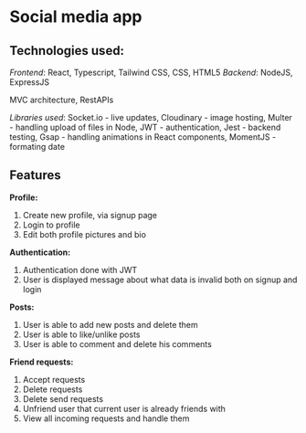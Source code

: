 # Social media app

## Technologies used:

*Frontend*: React, Typescript, Tailwind CSS, CSS, HTML5
*Backend*: NodeJS, ExpressJS

MVC architecture, RestAPIs

*Libraries used*: 
Socket.io - live updates, 
Cloudinary - image hosting, 
Multer - handling upload of files in Node,
JWT - authentication,
Jest - backend testing,
Gsap - handling animations in React components,
MomentJS - formating date

## Features

**Profile:**

1) Create new profile, via signup page
2) Login to profile
3) Edit both profile pictures and bio

**Authentication:**

1) Authentication done with JWT
2) User is displayed message about what data is invalid both on signup and login

**Posts:**

1) User is able to add new posts and delete them
2) User is able to like/unlike posts
3) User is able to comment and delete his comments

**Friend requests:**

1) Accept requests
2) Delete requests
3) Delete send requests
4) Unfriend user that current user is already friends with
5) View all incoming requests and handle them
